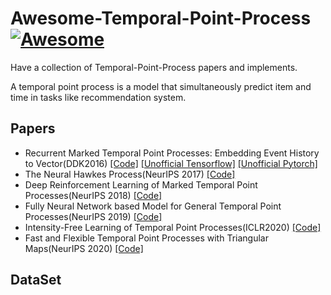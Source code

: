 # Awesome-Temporal-Point-Process [![Awesome](https://cdn.rawgit.com/sindresorhus/awesome/d7305f38d29fed78fa85652e3a63e154dd8e8829/media/badge.svg)](https://github.com/sindresorhus/awesome)
Have a collection of Temporal-Point-Process papers and implements.

A temporal point process is a model that simultaneously predict item and time in tasks like recommendation system.

## Papers
- Recurrent Marked Temporal Point Processes: Embedding Event History to Vector(DDK2016) [[Code]](https://github.com/dunan/NeuralPointProcess) [[Unofficial Tensorflow]](https://github.com/musically-ut/tf_rmtpp) [[Unofficial Pytorch]](https://github.com/woshiyyya/ERPP-RMTPP)
- The Neural Hawkes Process(NeurIPS 2017) [[Code]](https://github.com/HMEIatJHU/neurawkes)
- Deep Reinforcement Learning of Marked Temporal Point Processes(NeurIPS 2018) [[Code]](https://github.com/Networks-Learning/tpprl)
- Fully Neural Network based Model for General Temporal Point Processes(NeurIPS 2019) [[Code]](https://github.com/omitakahiro/NeuralNetworkPointProcess)
- Intensity-Free Learning of Temporal Point Processes(ICLR2020) [[Code]](https://github.com/shchur/ifl-tpp/blob/master/README.md)
- Fast and Flexible Temporal Point Processes with Triangular Maps(NeurIPS 2020) [[Code]](https://github.com/shchur/triangular-tpp)

## DataSet
